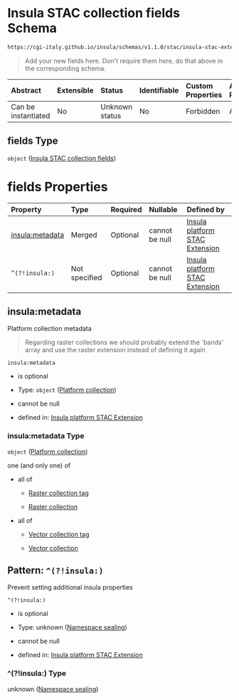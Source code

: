 # Insula STAC collection fields Schema

```txt
https://cgi-italy.github.io/insula/schemas/v1.1.0/stac/insula-stac-extension.schema.json#/$defs/fields
```



> Add your new fields here. Don't require them here, do that above in the corresponding schema.

| Abstract            | Extensible | Status         | Identifiable | Custom Properties | Additional Properties | Access Restrictions | Defined In                                                                                                   |
| :------------------ | :--------- | :------------- | :----------- | :---------------- | :-------------------- | :------------------ | :----------------------------------------------------------------------------------------------------------- |
| Can be instantiated | No         | Unknown status | No           | Forbidden         | Allowed               | none                | [insula-stac-extension.schema.json\*](schemas/stac/insula-stac-extension.schema.json) |

## fields Type

`object` ([Insula STAC collection fields](insula-stac-extension-defs-insula-stac-collection-fields.md))

# fields Properties

| Property                           | Type          | Required | Nullable       | Defined by                                                                                                                                                                                                                                                                |
| :--------------------------------- | :------------ | :------- | :------------- | :------------------------------------------------------------------------------------------------------------------------------------------------------------------------------------------------------------------------------------------------------------------------ |
| [insula:metadata](#insulametadata) | Merged        | Optional | cannot be null | [Insula platform STAC Extension](platform-collection.md)                                                                              |
| `^(?!insula:)`                     | Not specified | Optional | cannot be null | [Insula platform STAC Extension](insula-stac-extension-defs-insula-stac-collection-fields-patternproperties-namespace-sealing.md) |

## insula:metadata

Platform collection metadata

> Regarding raster collections we should probably extend the 'bands' array and use the raster extension instead of defining it again

`insula:metadata`

* is optional

* Type: `object` ([Platform collection](platform-collection.md))

* cannot be null

* defined in: [Insula platform STAC Extension](platform-collection.md)

### insula:metadata Type

`object` ([Platform collection](platform-collection.md))

one (and only one) of

* all of

  * [Raster collection tag](platform-collection-defs-raster-collection-tag.md)

  * [Raster collection](raster-collection.md)

* all of

  * [Vector collection tag](platform-collection-defs-vector-collection-tag.md)

  * [Vector collection](vector-collection.md)

## Pattern: `^(?!insula:)`

Prevent setting additional insula properties

`^(?!insula:)`

* is optional

* Type: unknown ([Namespace sealing](insula-stac-extension-defs-insula-stac-collection-fields-patternproperties-namespace-sealing.md))

* cannot be null

* defined in: [Insula platform STAC Extension](insula-stac-extension-defs-insula-stac-collection-fields-patternproperties-namespace-sealing.md)

### ^(?!insula:) Type

unknown ([Namespace sealing](insula-stac-extension-defs-insula-stac-collection-fields-patternproperties-namespace-sealing.md))
